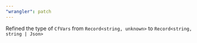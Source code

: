 ```yaml
---
"wrangler": patch
---
```


Refined the type of `CfVars` from `Record<string, unknown>` to `Record<string, string | Json>`
